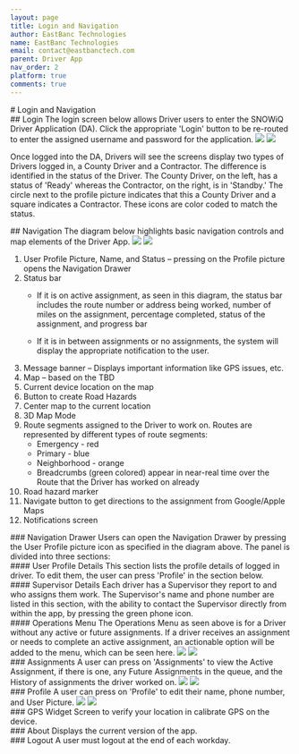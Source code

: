 ```yaml
---
layout: page
title: Login and Navigation
author: EastBanc Technologies
name: EastBanc Technologies
email: contact@eastbanctech.com
parent: Driver App
nav_order: 2
platform: true
comments: true
---
```

<section id="Login-and-Navigation" markdown="1">
# Login and Navigation

<section id="Login" markdown="1">
## Login
The login screen below allows Driver users to enter the SNOWiQ Driver Application (DA). Click the appropriate 'Login' button to be re-routed to enter the assigned username and password for the application.

<img src="images/driver/da-login-and-navigation/login-ios.png" class="ios width-sm" data-lightbox="1" />
<img src="images/driver/da-login-and-navigation/login-android.png" class="android width-sm" data-lightbox="2" />

Once logged into the DA, Drivers will see the screens display two types of Drivers logged in, a County Driver and a Contractor. The difference is identified in the status of the Driver. The County Driver, on the left, has a status of 'Ready' whereas the Contractor, on the right, is in 'Standby.' The circle next to the profile picture indicates that this a County Driver and a square indicates a Contractor. These icons are color coded to match the status.

</section>

<section id="Navigation" markdown="1">
## Navigation
The diagram below highlights basic navigation controls and map elements of the Driver App.

<img src="images/driver/da-login-and-navigation/navigation-ios.png" class="ios width-md" data-lightbox="5" />
<img src="images/driver/da-login-and-navigation/navigation-android.png" class="android width-md" data-lightbox="6" />

1. User Profile Picture, Name, and Status – pressing on the Profile picture opens the Navigation Drawer 
2. Status bar  
   * If it is on active assignment, as seen in this diagram, the status bar includes the route number or address being worked, number of miles on the assignment, percentage completed, status of the assignment, and progress bar

   * If it is in between assignments or no assignments, the system will display the appropriate notification to the user. 
3. Message banner – Displays important information like GPS issues, etc.
4. Map – based on the TBD
5. Current device location on the map
6. Button to create Road Hazards
7. Center map to the current location
8. 3D Map Mode
9. Route segments assigned to the Driver to work on. Routes are represented by different types of route segments: 
    * Emergency - red
    * Primary - blue
    * Neighborhood - orange
    * Breadcrumbs (green colored) appear in near-real time over the Route that the Driver has worked on already 
10. Road hazard marker
11. Navigate button to get directions to the assignment from Google/Apple Maps
12. Notifications screen

<section id="Navigation-Drawer" markdown="1">
### Navigation Drawer
Users can open the Navigation Drawer by pressing the User Profile picture icon as specified in the diagram above. The panel is divided into three sections:

<section id="User-Profile-Details" markdown="1">
#### User Profile Details
This section lists the profile details of logged in driver. To edit them, the user can press 'Profile' in the section below.
</section>

<section id="Supervisor-Details" markdown="1">
#### Supervisor Details
Each driver has a Supervisor they report to and who assigns them work. The Supervisor's name and phone number are listed in this section, with the ability to contact the Supervisor directly from within the app, by pressing the green phone icon.
</section>

<section id="Operations-Menu" markdown="1">
#### Operations Menu
The Operations Menu as seen above is for a Driver without any active or future assignments. If a driver receives an assignment or needs to complete an active assignment, an actionable option will be added to the menu, which can be seen here.

<img src="images/driver/da-login-and-navigation/navigation-drawer-ios.png" class="ios width-sm" data-lightbox="7" />
<img src="images/driver/da-login-and-navigation/navigation-drawer-android.png" class="android width-sm" data-lightbox="8" />
</section>
</section>

<section id="Assignments" markdown="1">
### Assignments
A user can press on 'Assignments' to view the Active Assignment, if there is one, any Future Assignments in the queue, and the History of assignments the driver worked on.

<img src="images/driver/da-login-and-navigation/assignments-ios.png" class="ios width-md" data-lightbox="9" />
<img src="images/driver/da-login-and-navigation/assignments-android.png" class="android width-md" data-lightbox="10" />
</section>

<section id="Profile" markdown="1">
### Profile
A user can press on 'Profile' to edit their name, phone number, and User Picture.

<img src="images/driver/da-login-and-navigation/profile-ios.png" class="ios width-sm" data-lightbox="11" />
<img src="images/driver/da-login-and-navigation/profile-android.png" class="android width-sm" data-lightbox="12" />
</section>

<section id="GPS Widget" markdown="1">
### GPS Widget
Screen to verify your location in calibrate GPS on the device.
</section>

<section id="About" markdown="1">
### About
Displays the current version of the app.
</section>

<section id="Logout" markdown="1">
### Logout
A user must logout at the end of each workday.
</section>
</section>
</section>

